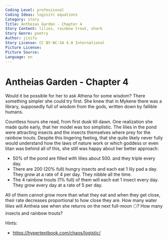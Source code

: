 ```yaml
---
Coding Level: professional
Coding Ideas: logisitc equations
Category: story
Title: Antheias Garden - Chapter 4
Story Content: lilies, rainbow trout, shark
Story Genre: poetry
Author: jisifu
Story License: CC BY-NC-SA 4.0 International 
Picture License:
Picture Source:
Language: en
---
```


# Antheias Garden - Chapter 4

Would it be possible for her to ask Athena for some wisdom? There something
simpler she could try first. She knew that in Mykene there was a library,
supposedly full of wisdom from the gods, written down by fallible humans.

Countless hours she read, from first dusk till dawn. One realization she made
quite early, that her model was too simplistic. The lilies in the pond were
attracting insects and the insects themselves where prey for the rainbow trouts.
Despite this lingering feeling, that she quite likely never fully would
understand how the laws of nature work or which goddess or even titan was behind
all of this, she still was happy about her better approach:

- 50% of the pond are filled with lilies about 500. and they triple every day.
- There are 200 (20% full) hungry insects and each eat 1 lily pad a day. They
  grow at a rate of 4 per day. They nibble all the time.
- The 4 rainbow trouts (1% full) of them will each eat 1 insect every day. They
  grow every day at a rate of 5 per day.

All of them cannot grow more than what they eat and when they get close, their
rate decreases proportional to how close they are. How many water lilies will
Antheia see when she returns on the next full-moon 🌕? How many insects and
rainbow trouts?

Hints:

- https://hypertextbook.com/chaos/logistic/

<div data-solution="?"></div>
